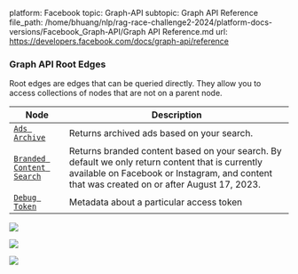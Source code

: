 platform: Facebook
topic: Graph-API
subtopic: Graph API Reference
file_path: /home/bhuang/nlp/rag-race-challenge2-2024/platform-docs-versions/Facebook_Graph-API/Graph API Reference.md
url: https://developers.facebook.com/docs/graph-api/reference

### Graph API Root Edges

Root edges are edges that can be queried directly. They allow you to access collections of nodes that are not on a parent node.

| Node | Description |
| --- | --- |
| [`Ads Archive`](https://developers.facebook.com/docs/graph-api/reference/ads_archive/) | Returns archived ads based on your search. |
| [`Branded Content Search`](https://developers.facebook.com/docs/graph-api/reference/branded_content_search/) | Returns branded content based on your search. By default we only return content that is currently available on Facebook or Instagram, and content that was created on or after August 17, 2023. |
| [`Debug Token`](https://developers.facebook.com/docs/graph-api/reference/debug_token/) | Metadata about a particular access token |

![](https://www.facebook.com/tr?id=675141479195042&ev=PageView&noscript=1)

![](https://www.facebook.com/tr?id=574561515946252&ev=PageView&noscript=1)

![](https://www.facebook.com/tr?id=1754628768090156&ev=PageView&noscript=1)